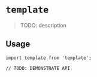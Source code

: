 # `template`

> TODO: description

## Usage

```
import template from 'template';

// TODO: DEMONSTRATE API
```
